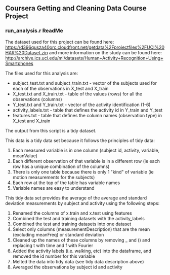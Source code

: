 ## Coursera Getting and Cleaning Data Course Project 
### run_analysis.r ReadMe
The dataset used for this project can be found here: https://d396qusza40orc.cloudfront.net/getdata%2Fprojectfiles%2FUCI%20HAR%20Dataset.zip
and more information on the study can be found here: http://archive.ics.uci.edu/ml/datasets/Human+Activity+Recognition+Using+Smartphones

The files used for this analysis are:
* subject_test.txt and subject_train.txt - vector of the subjects used for each of the observations in X_test and X_train
* X_test.txt and X_train.txt - table of the values (rows) for all the observations (columns) 
* Y_test.txt and Y_train.txt - vector of the activity identification (1-6)
* activity_labels.txt - table that defines the activity id in Y_train and Y_test
* features.txt - table that defines the column names (observation type) in X_test and X_train
 
The output from this script is a tidy dataset.
  
This data is a tidy data set because it follows the principles of tidy data:
1. Each measured variable is in one column (subject id, activity, variable, meanValue)
2. Each different observation of that variable is in a different row (ie each row has a unique combination of the columns)
3. There is only one table because there is only 1 "kind" of variable (ie motion measurements for the subjects)
4. Each row at the top of the table has variable names
5. Variable names are easy to understand
 
This tidy data set provides the average of the average and standard deviation measurements by subject and activity using the following steps:

1. Renamed the columns of x.train and x.test using features
2. Combined the test and training datasets with the activity_labels
3. Combined the test and training datasets into one dataset
4. Select only columns (measurementDescription) that are the mean (excluding meanFreq) or standard deviation
5. Cleaned up the names of these columns by removing _ and () and replacing t with time and f with Fourier
6. Added the activity labels (i.e. walking, etc) into the dataframe, and removed the id number for this variable
7. Melted the data into tidy data (see tidy data description above)
8. Averaged the observations by subject id and activity